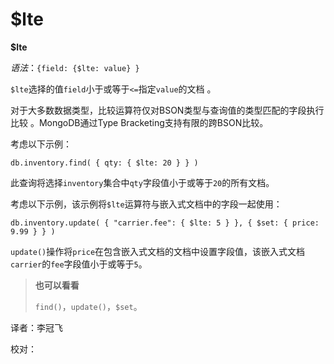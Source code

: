 # $lte

**$lte**

_语法_：`{field: {$lte: value} }`

`$lte`选择的值`field`小于或等于`<=`指定`value`的文档 。

对于大多数数据类型，比较运算符仅对BSON类型与查询值的类型匹配的字段执行比较 。MongoDB通过Type Bracketing支持有限的跨BSON比较。

考虑以下示例：

```text
db.inventory.find( { qty: { $lte: 20 } } )
```

此查询将选择`inventory`集合中`qty`字段值小于或等于`20`的所有文档。

考虑以下示例，该示例将`$lte`运算符与嵌入式文档中的字段一起使用：

```text
db.inventory.update( { "carrier.fee": { $lte: 5 } }, { $set: { price: 9.99 } } )
```

`update()`操作将`price`在包含嵌入式文档的文档中设置字段值，该嵌入式文档`carrier`的`fee`字段值小于或等于`5`。

> **也可以看看**
>
> `find()`，`update()`，`$set`。

译者：李冠飞

校对：

